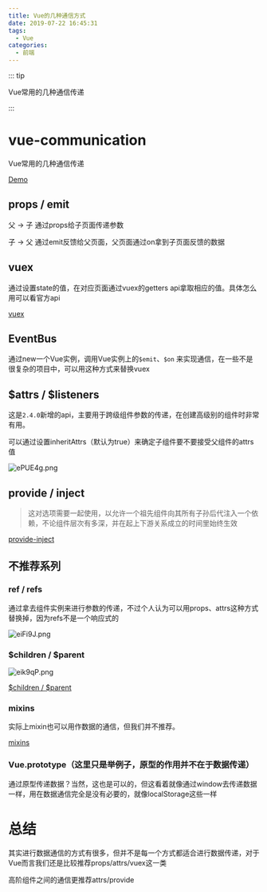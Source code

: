 ```yaml
---
title: Vue的几种通信方式
date: 2019-07-22 16:45:31
tags:
  - Vue
categories: 
  - 前端
---
```


::: tip

Vue常用的几种通信传递

:::

<!-- more -->

# vue-communication

Vue常用的几种通信传递

[Demo](https://github.com/continuous-learning/learning/tree/master/Vue%E7%B3%BB%E5%88%97/vue-communication)

## props / emit

父 -> 子 通过props给子页面传递参数

子 -> 父 通过emit反馈给父页面，父页面通过on拿到子页面反馈的数据

## vuex

通过设置state的值，在对应页面通过vuex的getters api拿取相应的值。具体怎么用可以看官方api

[vuex](https://vuex.vuejs.org/zh/guide/)

## EventBus

通过new一个Vue实例，调用Vue实例上的`$emit`、`$on` 来实现通信，在一些不是很复杂的项目中，可以用这种方式来替换vuex

## $attrs / $listeners

这是`2.4.0`新增的api，主要用于跨级组件参数的传递，在创建高级别的组件时非常有用。

可以通过设置inheritAttrs（默认为true）来确定子组件要不要接受父组件的attrs值

![ePUE4g.png](https://s2.ax1x.com/2019/07/22/ePUE4g.png)

## provide / inject

> 这对选项需要一起使用，以允许一个祖先组件向其所有子孙后代注入一个依赖，不论组件层次有多深，并在起上下游关系成立的时间里始终生效

[provide-inject](https://cn.vuejs.org/v2/api/#provide-inject)

## 不推荐系列

### ref / refs

通过拿去组件实例来进行参数的传递，不过个人认为可以用props、attrs这种方式替换掉，因为refs不是一个响应式的

![eiFi9J.png](https://s2.ax1x.com/2019/07/22/eiFi9J.png)

### $children / $parent

![eik9qP.png](https://s2.ax1x.com/2019/07/22/eik9qP.png)

[$children / $parent](https://cn.vuejs.org/v2/api/#parent)

### mixins

实际上mixin也可以用作数据的通信，但我们并不推荐。

[mixins](https://cn.vuejs.org/v2/api/#mixins)

### Vue.prototype（这里只是举例子，原型的作用并不在于数据传递）

通过原型传递数据？当然，这也是可以的，但这看着就像通过window去传递数据一样，用在数据通信完全是没有必要的，就像localStorage这些一样

# 总结

其实进行数据通信的方式有很多，但并不是每一个方式都适合进行数据传递，对于Vue而言我们还是比较推荐props/attrs/vuex这一类

高阶组件之间的通信更推荐attrs/provide
